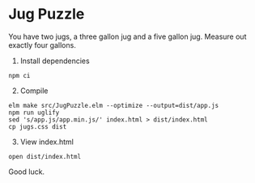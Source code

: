 # Jug Puzzle

You have two jugs, a three gallon jug and a five gallon jug. Measure out exactly four gallons.

1. Install dependencies
```
npm ci
```

2. Compile
```
elm make src/JugPuzzle.elm --optimize --output=dist/app.js
npm run uglify
sed 's/app.js/app.min.js/' index.html > dist/index.html
cp jugs.css dist
```

3. View index.html
```
open dist/index.html
```

Good luck.
